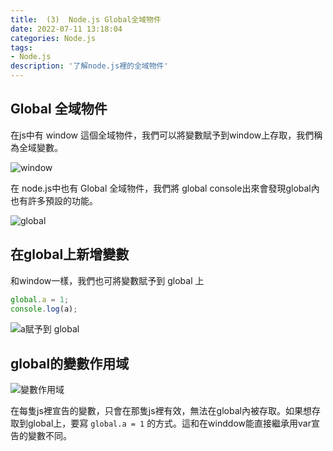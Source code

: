 ```yaml
---
title:  (3)  Node.js Global全域物件
date: 2022-07-11 13:18:04
categories: Node.js
tags: 
- Node.js
description: '了解node.js裡的全域物件'
---
```


## Global 全域物件

在js中有 window 這個全域物件，我們可以將變數賦予到window上存取，我們稱為全域變數。

![window](https://firebasestorage.googleapis.com/v0/b/project-fb4ac.appspot.com/o/2022071103.png?alt=media&token=e0e1c0f6-8781-4730-b61b-7361b9e60446)

在 node.js中也有 Global 全域物件，我們將 global console出來會發現global內也有許多預設的功能。

![global](https://firebasestorage.googleapis.com/v0/b/project-fb4ac.appspot.com/o/2022071105.png?alt=media&token=8fe2bec8-2284-4917-a8a5-487630b0eb4e)

## 在global上新增變數

和window一樣，我們也可將變數賦予到 global 上

``` js
global.a = 1;
console.log(a);
```

![a賦予到 global](https://firebasestorage.googleapis.com/v0/b/project-fb4ac.appspot.com/o/2022071106.png?alt=media&token=9c5107fe-7d60-4bdc-aa03-701075ff6d83)


## global的變數作用域

![變數作用域](https://firebasestorage.googleapis.com/v0/b/project-fb4ac.appspot.com/o/2022071107.png?alt=media&token=4129e4f2-53df-4ec2-a84b-8a77b3080717)

在每隻js裡宣告的變數，只會在那隻js裡有效，無法在global內被存取。如果想存取到global上，要寫 `global.a = 1` 的方式。這和在winddow能直接繼承用var宣告的變數不同。




